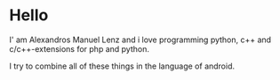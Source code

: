 # Hello

I' am Alexandros Manuel Lenz and i love programming python, c++ and c/c++-extensions for php and python. 

I try to combine all of these things in the language of android.

